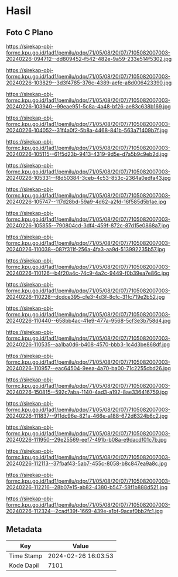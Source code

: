 # Hasil

## Foto C Plano

https://sirekap-obj-formc.kpu.go.id/1ad1/pemilu/pdpr/71/05/08/20/07/7105082007003-20240226-094712--dd809452-f542-482e-9a59-233e514f5302.jpg

https://sirekap-obj-formc.kpu.go.id/1ad1/pemilu/pdpr/71/05/08/20/07/7105082007003-20240226-103829--3d3f4785-376c-4389-aefe-a8d006423390.jpg

https://sirekap-obj-formc.kpu.go.id/1ad1/pemilu/pdpr/71/05/08/20/07/7105082007003-20240226-103940--99eae951-5c8a-4a48-bf26-ae83c638b169.jpg

https://sirekap-obj-formc.kpu.go.id/1ad1/pemilu/pdpr/71/05/08/20/07/7105082007003-20240226-104052--31f4a0f2-5b8a-4468-841b-563a71409b7f.jpg

https://sirekap-obj-formc.kpu.go.id/1ad1/pemilu/pdpr/71/05/08/20/07/7105082007003-20240226-105115--61f5d23b-9413-4319-9d5e-d7a5b9c9eb2d.jpg

https://sirekap-obj-formc.kpu.go.id/1ad1/pemilu/pdpr/71/05/08/20/07/7105082007003-20240226-105331--f8d50384-3ceb-4c53-853c-2364a0edfa43.jpg

https://sirekap-obj-formc.kpu.go.id/1ad1/pemilu/pdpr/71/05/08/20/07/7105082007003-20240226-105747--117d28bd-59a9-4d62-a2fd-16f585d5b1ae.jpg

https://sirekap-obj-formc.kpu.go.id/1ad1/pemilu/pdpr/71/05/08/20/07/7105082007003-20240226-105855--790804cd-3df4-459f-872c-87d15e0868a7.jpg

https://sirekap-obj-formc.kpu.go.id/1ad1/pemilu/pdpr/71/05/08/20/07/7105082007003-20240226-110038--087f311f-256a-4fa3-aa9d-513992235b57.jpg

https://sirekap-obj-formc.kpu.go.id/1ad1/pemilu/pdpr/71/05/08/20/07/7105082007003-20240226-110126--b4f20a4c-74c9-4a2c-9449-f0b39ea7e86c.jpg

https://sirekap-obj-formc.kpu.go.id/1ad1/pemilu/pdpr/71/05/08/20/07/7105082007003-20240226-110228--dcdce395-cfe3-4d3f-8cfc-31fc719e2b52.jpg

https://sirekap-obj-formc.kpu.go.id/1ad1/pemilu/pdpr/71/05/08/20/07/7105082007003-20240226-110440--658bb4ac-41e9-477a-9568-5cf3e3b758d4.jpg

https://sirekap-obj-formc.kpu.go.id/1ad1/pemilu/pdpr/71/05/08/20/07/7105082007003-20240226-110535--aa1ba0d6-b408-4570-bbb3-1c4d3be868df.jpg

https://sirekap-obj-formc.kpu.go.id/1ad1/pemilu/pdpr/71/05/08/20/07/7105082007003-20240226-110957--eac64504-9eea-4a70-ba00-71c2255cbd26.jpg

https://sirekap-obj-formc.kpu.go.id/1ad1/pemilu/pdpr/71/05/08/20/07/7105082007003-20240226-150815--592c7aba-1140-4ad3-a192-8ae336416759.jpg

https://sirekap-obj-formc.kpu.go.id/1ad1/pemilu/pdpr/71/05/08/20/07/7105082007003-20240226-111837--911dc96e-821a-466e-a188-672d6324b6c2.jpg

https://sirekap-obj-formc.kpu.go.id/1ad1/pemilu/pdpr/71/05/08/20/07/7105082007003-20240226-111950--29e25569-eef7-491b-b08a-e9dacdf01c7b.jpg

https://sirekap-obj-formc.kpu.go.id/1ad1/pemilu/pdpr/71/05/08/20/07/7105082007003-20240226-112113--37fbaf43-5ab7-455c-8058-b8c847ea9a8c.jpg

https://sirekap-obj-formc.kpu.go.id/1ad1/pemilu/pdpr/71/05/08/20/07/7105082007003-20240226-112216--28b07e15-ab82-4380-b547-58f1b888d521.jpg

https://sirekap-obj-formc.kpu.go.id/1ad1/pemilu/pdpr/71/05/08/20/07/7105082007003-20240226-112324--2cadf39f-1669-439e-a1bf-9acaf0bb2fc1.jpg


## Metadata

| Key        | Value               |
| ---------- | ------------------- |
| Time Stamp | 2024-02-26 16:03:53 |
| Kode Dapil | 7101                |



